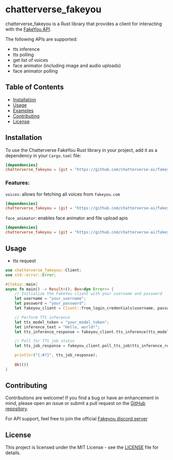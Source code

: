 # chatterverse_fakeyou 

chatterverse_fakeyou is a Rust library that provides a client for interacting with the [FakeYou API](https://docs.fakeyou.com/#/?id=fakeyou-api).

The following APIs are supported:
- tts inference
- tts polling
- get list of voices
- face animator (including image and audio uploads)
- face animator polling

## Table of Contents

- [Installation](#installation)
- [Usage](#usage)
- [Examples](#examples)
- [Contributing](#contributing)
- [License](#license)

## Installation

To use the Chatterverse FakeYou Rust library in your project, add it as a dependency in your `Cargo.toml` file:

```toml
[dependencies]
chatterverse_fakeyou = {git = "https://github.com/chatterverse-ai/fakeyou-client.git"}
```

### Features:

`voices`: allows for fetching all voices from `fakeyou.com`

```toml
[dependencies]
chatterverse_fakeyou = {git = "https://github.com/chatterverse-ai/fakeyou-client.git", features = ["voices"]}
```

`face_animator`: enables face animator and file upload apis

```toml
[dependencies]
chatterverse_fakeyou = {git = "https://github.com/chatterverse-ai/fakeyou-client.git", features = ["face_animator"]}
```


## Usage

- tts request

```rust
use chatterverse_fakeyou::Client;
use std::error::Error;

#[tokio::main]
async fn main() -> Result<(), Box<dyn Error>> {
    // Initialize the FakeYou client with your username and password
    let username = "your_username";
    let password = "your_password";
    let fakeyou_client = Client::from_login_credentials(username, password).await?;

    // Perform TTS inference
    let tts_model_token = "your_model_token";
    let inference_text = "Hello, world!";
    let tts_inference_response = fakeyou_client.tts_inference(tts_model_token, inference_text).await?;

    // Poll for TTS job status
    let tts_job_response = fakeyou_client.poll_tts_job(tts_inference_response.inference_job_token.unwrap()).await?;

    println!("{:#?}", tts_job_response);
    
    Ok(())
}
```

## Contributing

Contributions are welcome! If you find a bug or have an enhancement in mind, please open an issue or submit a pull request on the [GitHub repository](https://github.com/chatterverse-ai/fakeyou-client).

For API support, feel free to join the official [Fakeyou discord server](https://discord.com/invite/fakeyou)

## License

This project is licensed under the MIT License - see the [LICENSE](./LICENSE) file for details.